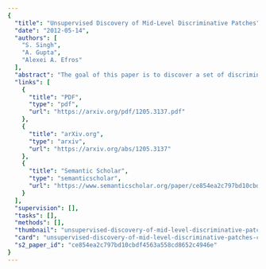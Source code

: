 ```yaml
---
{
  "title": "Unsupervised Discovery of Mid-Level Discriminative Patches",
  "date": "2012-05-14",
  "authors": [
    "S. Singh",
    "A. Gupta",
    "Alexei A. Efros"
  ],
  "abstract": "The goal of this paper is to discover a set of discriminative patches which can serve as a fully unsupervised mid-level visual representation. The desired patches need to satisfy two requirements: 1) to be representative, they need to occur frequently enough in the visual world; 2) to be discriminative, they need to be different enough from the rest of the visual world. The patches could correspond to parts, objects, \"visual phrases\", etc. but are not restricted to be any one of them. We pose this as an unsupervised discriminative clustering problem on a huge dataset of image patches. We use an iterative procedure which alternates between clustering and training discriminative classifiers, while applying careful cross-validation at each step to prevent overfitting. The paper experimentally demonstrates the effectiveness of discriminative patches as an unsupervised mid-level visual representation, suggesting that it could be used in place of visual words for many tasks. Furthermore, discriminative patches can also be used in a supervised regime, such as scene classification, where they demonstrate state-of-the-art performance on the MIT Indoor-67 dataset.",
  "links": [
    {
      "title": "PDF",
      "type": "pdf",
      "url": "https://arxiv.org/pdf/1205.3137.pdf"
    },
    {
      "title": "arXiv.org",
      "type": "arxiv",
      "url": "https://arxiv.org/abs/1205.3137"
    },
    {
      "title": "Semantic Scholar",
      "type": "semanticscholar",
      "url": "https://www.semanticscholar.org/paper/ce854ea2c797bd10cbdf4563a558cd8652c4946e"
    }
  ],
  "supervision": [],
  "tasks": [],
  "methods": [],
  "thumbnail": "unsupervised-discovery-of-mid-level-discriminative-patches-thumb.jpg",
  "card": "unsupervised-discovery-of-mid-level-discriminative-patches-card.jpg",
  "s2_paper_id": "ce854ea2c797bd10cbdf4563a558cd8652c4946e"
}
---
```


